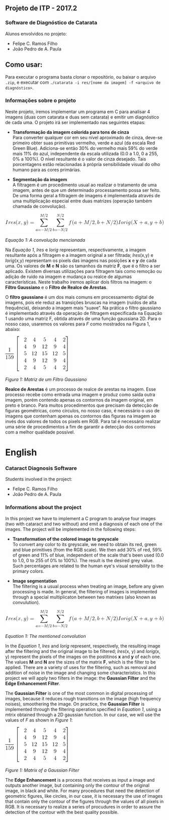 ## Projeto de ITP - 2017.2
### Software de Diagnóstico de Catarata

Alunos envolvidos no projeto:
- Felipe C. Ramos Filho
- João Pedro de A. Paula

## Como usar:
Para executar o programa basta clonar o repositório, ou baixar o arquivo `.zip`,
e executar com `./catarata -i res/[nome da imagem] -f <arquivo de diagnóstico>`.

### Informações sobre o projeto
Neste projeto, iremos implementar um programa em C para analisar 4 imagens (duas
 com catarata e duas sem catarata) e emitir um diagnóstico de cada uma.
O projeto irá ser implementado nas seguintes etapas:

- **Transformação da imagem colorida para tons de cinza**  
   Para converter qualquer cor em seu nível aproximado de cinza, deve-se 
   primeiro obter suas primitivas vermelho, verde e azul (da escala Red Green 
   Blue). Adiciona-se então 30% do vermelho mais 59% do verde mais 11% do azul, 
   independente da escala utilizada (0.0 a 1.0, 0 a 255, 0% a 100%). O nível 
   resultante é o valor de cinza desejado. Tais porcentagens estão relacionadas 
   à própria sensibilidade visual do olho humano para as cores primárias.

- **Segmentação da imagem**  
   A filtragem é um procedimento usual ao realizar o tratamento de uma imagem, 
   antes de que um determinado processamento possa ser feito. De uma forma geral
   a filtragem de imagens é implementada através de uma multiplicação especial 
   entre duas matrizes (operação também chamada de convolução).

![summation](res/summation.png)

*Equação 1: A convolução mencionada*

Na *Equação 1*, *Ires* e *Iorig* representam, respectivamente, a imagem 
resultante após a filtragem e a imagem original a ser filtrada; *Ires*(x,y) e 
*Iorig*(x,y) representam os pixels das imagens nas posições **x** e **y** de 
cada uma. Os valores de **M** e **N** são os tamanhos da matriz **F**, que é o 
filtro a ser aplicado. Existem diversas utilizações para filtragem tais como 
remoção ou adição de ruído na imagem e mudança ou realce de algumas 
características. Neste trabalho iremos aplicar dois filtros na imagem: o 
**Filtro Gaussiano** e o **Filtro de Realce de Arestas**.  

O **filtro gaussiano** é um dos mais comuns em processamento digital de imagens,
pois ele reduz as transições bruscas na imagem (ruídos de alta frequência), 
deixando a imagem mais “suave”. Na prática o filtro gaussiano é implementado 
através da operação de filtragem especificada na Equação 1 usando uma matriz F,
obtida através de uma função gaussiana 2D. Para o nosso caso, usaremos os 
valores para *F* como mostrados na Figura 1, abaixo:

![matrix](res/matrix.png)

*Figura 1: Matriz de um Filtro Gaussiano*

**Realce de Arestas** é um processo de realce de arestas na imagem. Esse 
processo recebe como entrada uma imagem e produz como saída outra imagem, porém
contendo apenas os contornos da imagem original, em preto e branco. Para muitos
procedimentos que precisam da detecção de figuras geométricas, como círculos, no
nosso caso, é necessário o uso de imagens que contenham apenas os contornos das 
figuras na imagem ao invés dos valores de todos os pixels em RGB. Para tal é 
necessário realizar uma série de procedimentos a fim de garantir a detecção dos
contornos com a melhor qualidade possível.

# English

### Cataract Diagnosis Software

Students involved in the project:
- Felipe C. Ramos Filho
- João Pedro de A. Paula

### Informations about the project
  In this project we have to implement a C program to analyse four images (two
with cataract and two without) and emit a diagnosis of each one of the images.
The project will be implemented in the following steps:

- **Transformation of the colored image to greyscale**  
   To convert any color to its greyscale, we need to obtain its red, green and 
   blue primitives (from the RGB scale). We then add 30% of red, 59% of green 
   and 11% of blue, independent of the scale that's been used (0.0 to 1.0, 0 to 
   255 of 0% to 100%). The result is the desired grey value. Such percentages 
   are related to the human eye's visual sensibility to the primary colors.

- **Image segmentation**  
   The filtering is a usual process when treating an image, before any given
   processing is made. In general, the filtering of images is implemented 
   through a special multiplicaton between two matrixes (also known as 
   convulution).

![summation](res/summation.png)

*Equation 1: The mentioned convolution*

In the *Equation 1*, *Ires* and *Iorig* represent, respectively, the resulting
image after the filtering and the original image to be filtered; *Ires*(x, y)
and *Iorig*(x, y) represent the pixels of the images on the postitinos **x** and
**y** of each one. The values **M** and **N** are the sizes of the matrix **F**,
which is the filter to be applied. There are a variety of uses for the
filtering, such as removal and addition of noise in the image and changing some
characteristics. In this project we will apply two filters in the image: the
**Gaussian Filter** and the **Edge Enhancement Filter**.

The **Gaussian Filter** is one of the most common in digital processing of
images, because it reduces rough transitions on the image (high frequency
noises), smoothering the image. On practice, the **Gaussian Filter** is
implemented through the filtering operation specified in *Equation 1*, using a
mtrix obtained through a 2D gaussian function. In our case, we will use the
values of *F* as shown in *Figure 1*:

![matrix](res/matrix.png)

*Figure 1: Matrix of a Gaussian Filter*

The **Edge Enhancement** is a process that receives as input a image and outputs
another image, but containing only the contour of the original image, in black
and white. For many procedures that need the detection of geometric figures,
like circles, in our case, it is necessary the use of images that contain only
the contour of the figures through the values of all pixels in RGB. It is
necessary to realize a series of procudures in order to assure the detection of
the contour with the best quality possible.

